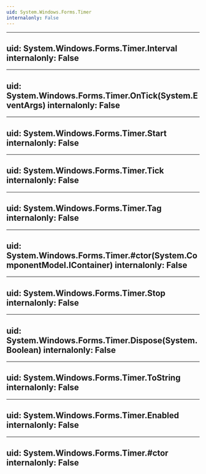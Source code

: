 ```yaml
---
uid: System.Windows.Forms.Timer
internalonly: False
---
```


---
uid: System.Windows.Forms.Timer.Interval
internalonly: False
---

---
uid: System.Windows.Forms.Timer.OnTick(System.EventArgs)
internalonly: False
---

---
uid: System.Windows.Forms.Timer.Start
internalonly: False
---

---
uid: System.Windows.Forms.Timer.Tick
internalonly: False
---

---
uid: System.Windows.Forms.Timer.Tag
internalonly: False
---

---
uid: System.Windows.Forms.Timer.#ctor(System.ComponentModel.IContainer)
internalonly: False
---

---
uid: System.Windows.Forms.Timer.Stop
internalonly: False
---

---
uid: System.Windows.Forms.Timer.Dispose(System.Boolean)
internalonly: False
---

---
uid: System.Windows.Forms.Timer.ToString
internalonly: False
---

---
uid: System.Windows.Forms.Timer.Enabled
internalonly: False
---

---
uid: System.Windows.Forms.Timer.#ctor
internalonly: False
---
